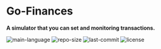 # Go-Finances
__A simulator that you can set and monitoring transactions.__

![main-language](https://img.shields.io/github/languages/top/esterandr02/Go-Finances)
![repo-size](https://img.shields.io/github/repo-size/esterandr02/Go-Finances?color=red)
![last-commit](https://img.shields.io/github/last-commit/esterandr02/Go-Finances)
![license](https://img.shields.io/static/v1?label=<license>&message=<MIT>&color=<blueviolete>)
